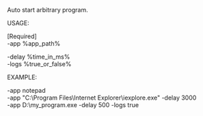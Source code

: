 Auto start arbitrary program.

USAGE:

[Required]<br />
-app %app_path%

-delay %time_in_ms%<br />
-logs %true_or_false%<br />

EXAMPLE:

-app notepad<br />
-app "C:\Program Files\Internet Explorer\iexplore.exe" -delay 3000<br />
-app D:\my_program.exe -delay 500 -logs true